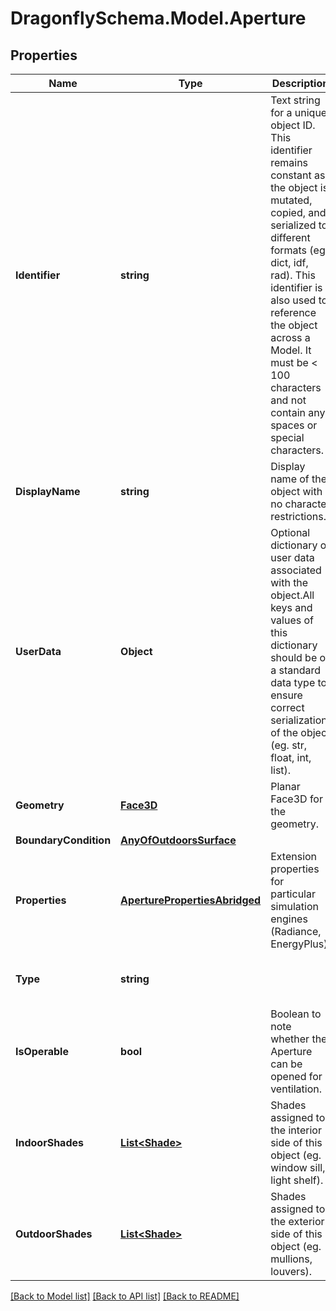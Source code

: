 
# DragonflySchema.Model.Aperture

## Properties

Name | Type | Description | Notes
------------ | ------------- | ------------- | -------------
**Identifier** | **string** | Text string for a unique object ID. This identifier remains constant as the object is mutated, copied, and serialized to different formats (eg. dict, idf, rad). This identifier is also used to reference the object across a Model. It must be &lt; 100 characters and not contain any spaces or special characters. | 
**DisplayName** | **string** | Display name of the object with no character restrictions. | [optional] 
**UserData** | **Object** | Optional dictionary of user data associated with the object.All keys and values of this dictionary should be of a standard data type to ensure correct serialization of the object (eg. str, float, int, list). | [optional] 
**Geometry** | [**Face3D**](Face3D.md) | Planar Face3D for the geometry. | 
**BoundaryCondition** | [**AnyOfOutdoorsSurface**](AnyOfOutdoorsSurface.md) |  | 
**Properties** | [**AperturePropertiesAbridged**](AperturePropertiesAbridged.md) | Extension properties for particular simulation engines (Radiance, EnergyPlus). | 
**Type** | **string** |  | [optional] [readonly] [default to "Aperture"]
**IsOperable** | **bool** | Boolean to note whether the Aperture can be opened for ventilation. | [optional] [default to false]
**IndoorShades** | [**List&lt;Shade&gt;**](Shade.md) | Shades assigned to the interior side of this object (eg. window sill, light shelf). | [optional] 
**OutdoorShades** | [**List&lt;Shade&gt;**](Shade.md) | Shades assigned to the exterior side of this object (eg. mullions, louvers). | [optional] 

[[Back to Model list]](../README.md#documentation-for-models)
[[Back to API list]](../README.md#documentation-for-api-endpoints)
[[Back to README]](../README.md)


